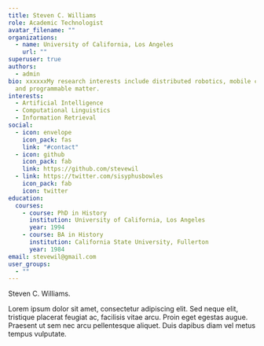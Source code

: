 ```yaml
---
title: Steven C. Williams
role: Academic Technologist
avatar_filename: ""
organizations:
  - name: University of California, Los Angeles
    url: ""
superuser: true
authors:
  - admin
bio: xxxxxxMy research interests include distributed robotics, mobile computing
  and programmable matter.
interests:
  - Artificial Intelligence
  - Computational Linguistics
  - Information Retrieval
social:
  - icon: envelope
    icon_pack: fas
    link: "#contact"
  - icon: github
    icon_pack: fab
    link: https://github.com/stevewil
  - link: https://twitter.com/sisyphusbowles
    icon_pack: fab
    icon: twitter
education:
  courses:
    - course: PhD in History
      institution: University of California, Los Angeles
      year: 1994
    - course: BA in History
      institution: California State University, Fullerton
      year: 1984
email: stevewil@gmail.com
user_groups:
  - ""
---
```

Steven C. Williams.

Lorem ipsum dolor sit amet, consectetur adipiscing elit. Sed neque elit, tristique placerat feugiat ac, facilisis vitae arcu. Proin eget egestas augue. Praesent ut sem nec arcu pellentesque aliquet. Duis dapibus diam vel metus tempus vulputate.